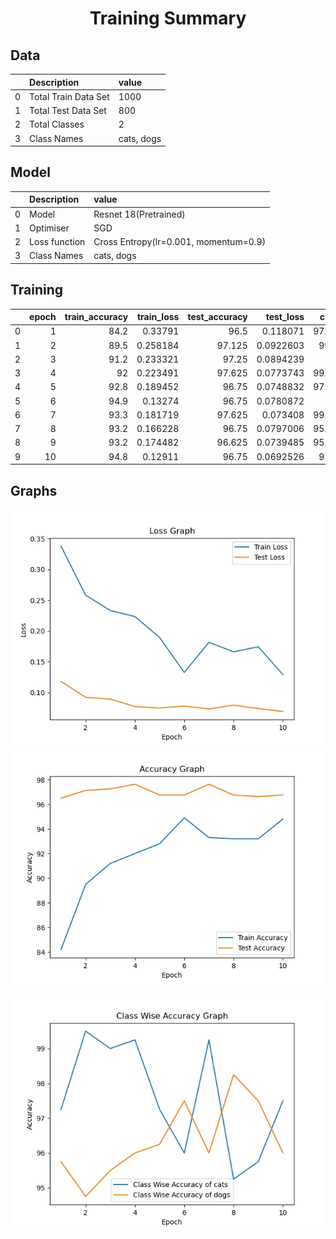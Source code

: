 <h1 align='center'>Training Summary</h1>

## Data
|    | Description          | value      |
|---:|:---------------------|:-----------|
|  0 | Total Train Data Set | 1000       |
|  1 | Total Test Data Set  | 800        |
|  2 | Total Classes        | 2          |
|  3 | Class Names          | cats, dogs |
## Model
|    | Description   | value                                 |
|---:|:--------------|:--------------------------------------|
|  0 | Model         | Resnet 18(Pretrained)                 |
|  1 | Optimiser     | SGD                                   |
|  2 | Loss function | Cross Entropy(lr=0.001, momentum=0.9) |
|  3 | Class Names   | cats, dogs                            |
## Training
|    |   epoch |   train_accuracy |   train_loss |   test_accuracy |   test_loss |   cats |   dogs |
|---:|--------:|-----------------:|-------------:|----------------:|------------:|-------:|-------:|
|  0 |       1 |             84.2 |     0.33791  |          96.5   |   0.118071  |  97.25 |  95.75 |
|  1 |       2 |             89.5 |     0.258184 |          97.125 |   0.0922603 |  99.5  |  94.75 |
|  2 |       3 |             91.2 |     0.233321 |          97.25  |   0.0894239 |  99    |  95.5  |
|  3 |       4 |             92   |     0.223491 |          97.625 |   0.0773743 |  99.25 |  96    |
|  4 |       5 |             92.8 |     0.189452 |          96.75  |   0.0748832 |  97.25 |  96.25 |
|  5 |       6 |             94.9 |     0.13274  |          96.75  |   0.0780872 |  96    |  97.5  |
|  6 |       7 |             93.3 |     0.181719 |          97.625 |   0.073408  |  99.25 |  96    |
|  7 |       8 |             93.2 |     0.166228 |          96.75  |   0.0797006 |  95.25 |  98.25 |
|  8 |       9 |             93.2 |     0.174482 |          96.625 |   0.0739485 |  95.75 |  97.5  |
|  9 |      10 |             94.8 |     0.12911  |          96.75  |   0.0692526 |  97.5  |  96    |
## Graphs
![](loss.jpg)
![](accuracy.jpg)

![](class_wise.jpg)

